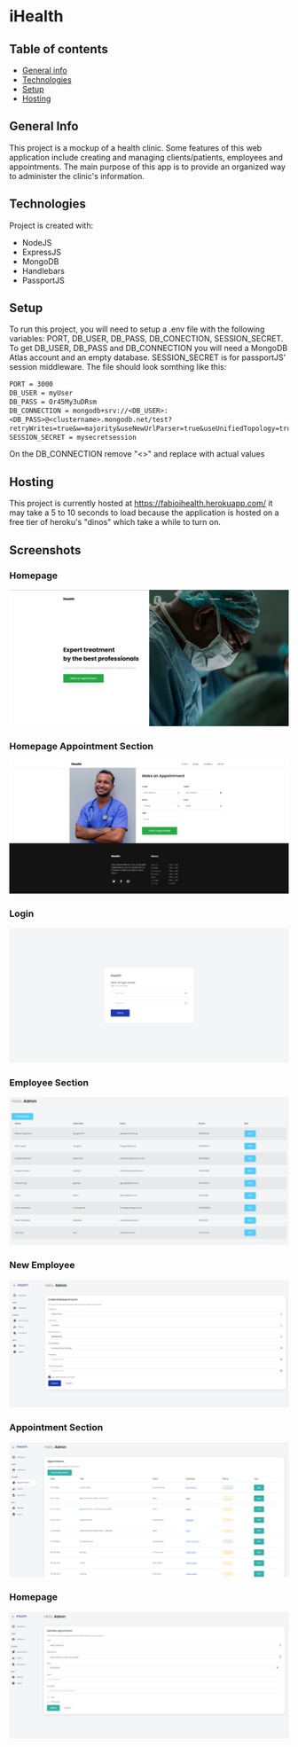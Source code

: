# iHealth
## Table of contents
* [General info](#general-info)
* [Technologies](#technologies)
* [Setup](#setup)
* [Hosting](#hosting)

## General Info
This project is a mockup of a health clinic. Some features of this web application include creating and managing clients/patients, employees and appointments. The main purpose of this app is to provide an organized way to administer the clinic's information.
	
## Technologies
Project is created with:
* NodeJS
* ExpressJS
* MongoDB
* Handlebars
* PassportJS
	
## Setup
To run this project, you will need to setup a .env file with the following variables: PORT, DB_USER, DB_PASS, DB_CONECTION, SESSION_SECRET.
To get DB_USER, DB_PASS and DB_CONNECTION you will need a MongoDB Atlas account and an empty database.
SESSION_SECRET is for passportJS' session middleware.
The file should look somthing like this:

```
PORT = 3000
DB_USER = myUser
DB_PASS = Or45My3uDRsm
DB_CONNECTION = mongodb+srv://<DB_USER>:<DB_PASS>@<clustername>.mongodb.net/test?retryWrites=true&w=majority&useNewUrlParser=true&useUnifiedTopology=true
SESSION_SECRET = mysecretsession
```
On the DB_CONNECTION remove "<>" and replace with actual values

## Hosting
This project is currently hosted at https://fabioihealth.herokuapp.com/ it may take a 5 to 10 seconds to load because the application is hosted on a free tier of heroku's "dinos" which take a while to turn on.

## Screenshots
### Homepage
![alt text](https://raw.githubusercontent.com/FabioHdez/ihealth/main/Screenshots/Homepage.png?raw=true)
### Homepage Appointment Section
![alt text](https://raw.githubusercontent.com/FabioHdez/ihealth/main/Screenshots/HomepageAppt.png?raw=true)
### Login
![alt text](https://raw.githubusercontent.com/FabioHdez/ihealth/main/Screenshots/Login.png?raw=true)
### Employee Section
![alt text](https://raw.githubusercontent.com/FabioHdez/ihealth/main/Screenshots/Employees.png?raw=true)
### New Employee
![alt text](https://raw.githubusercontent.com/FabioHdez/ihealth/main/Screenshots/New%20Employee.png?raw=true)
### Appointment Section
![alt text](https://raw.githubusercontent.com/FabioHdez/ihealth/main/Screenshots/Appt.png?raw=true)
### Homepage
![alt text](https://raw.githubusercontent.com/FabioHdez/ihealth/main/Screenshots/New%20Appt.png?raw=true)

